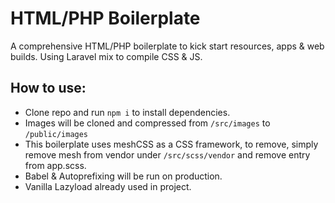 # HTML/PHP Boilerplate
A comprehensive HTML/PHP boilerplate to kick start resources, apps & web builds. Using Laravel mix to compile CSS & JS.

## How to use:
- Clone repo and run ```npm i``` to install dependencies.
- Images will be cloned and compressed from ```/src/images``` to ```/public/images```
- This boilerplate uses meshCSS as a CSS framework, to remove, simply remove mesh from vendor under ```/src/scss/vendor``` and remove entry from app.scss.
- Babel & Autoprefixing will be run on production.
- Vanilla Lazyload already used in project.
